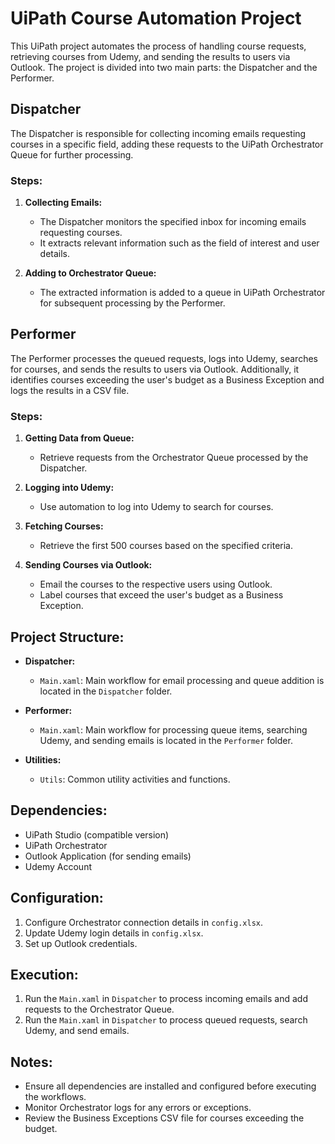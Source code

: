 # UiPath Course Automation Project

This UiPath project automates the process of handling course requests, retrieving courses from Udemy, and sending the results to users via Outlook. The project is divided into two main parts: the Dispatcher and the Performer.

## Dispatcher

The Dispatcher is responsible for collecting incoming emails requesting courses in a specific field, adding these requests to the UiPath Orchestrator Queue for further processing.

### Steps:

1. **Collecting Emails:**
   - The Dispatcher monitors the specified inbox for incoming emails requesting courses.
   - It extracts relevant information such as the field of interest and user details.

2. **Adding to Orchestrator Queue:**
   - The extracted information is added to a queue in UiPath Orchestrator for subsequent processing by the Performer.

## Performer

The Performer processes the queued requests, logs into Udemy, searches for courses, and sends the results to users via Outlook. Additionally, it identifies courses exceeding the user's budget as a Business Exception and logs the results in a CSV file.

### Steps:

1. **Getting Data from Queue:**
   - Retrieve requests from the Orchestrator Queue processed by the Dispatcher.

2. **Logging into Udemy:**
   - Use automation to log into Udemy to search for courses.

3. **Fetching Courses:**
   - Retrieve the first 500 courses based on the specified criteria.

4. **Sending Courses via Outlook:**
   - Email the courses to the respective users using Outlook.
   - Label courses that exceed the user's budget as a Business Exception.

## Project Structure:

- **Dispatcher:**
  - `Main.xaml`: Main workflow for email processing and queue addition is located in the `Dispatcher` folder.

- **Performer:**
  - `Main.xaml`: Main workflow for processing queue items, searching Udemy, and sending emails is located in the `Performer` folder.

- **Utilities:**
  - `Utils`: Common utility activities and functions.

## Dependencies:

- UiPath Studio (compatible version)
- UiPath Orchestrator
- Outlook Application (for sending emails)
- Udemy Account

## Configuration:

1. Configure Orchestrator connection details in `config.xlsx`.
2. Update Udemy login details in `config.xlsx`.
3. Set up Outlook credentials.

## Execution:

1. Run the `Main.xaml` in `Dispatcher` to process incoming emails and add requests to the Orchestrator Queue.
2. Run the `Main.xaml` in `Dispatcher` to process queued requests, search Udemy, and send emails.

## Notes:

- Ensure all dependencies are installed and configured before executing the workflows.
- Monitor Orchestrator logs for any errors or exceptions.
- Review the Business Exceptions CSV file for courses exceeding the budget.
